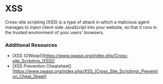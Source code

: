 # XSS

Cross-site scripting (XSS) is a type of attack in which a malicious agent manages to inject client-side JavaScript into your website, so that it runs in the trusted environment of your users' browsers.



### Additional Resources
+ [XSS (OWasp)][https://www.owasp.org/index.php/Cross-site_Scripting_(XSS)]
+ [XSS Prevention Cheatsheet][https://www.owasp.org/index.php/XSS_(Cross_Site_Scripting)_Prevention_Cheat_Sheet]


<docmeta name="displayName" value="XSS">
